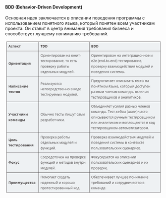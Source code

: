 
#### BDD (Behavior-Driven Development)
Основная идея заключается в описании поведения программы с использованием понятного языка, который понятен всем участникам проекта. Он ставит в центр внимания требования бизнеса и способствует лучшему пониманию требований.



![TDDvsBDD.png](TDDvsBDD.png)

